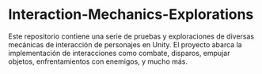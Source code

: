 # Interaction-Mechanics-Explorations
Este repositorio contiene una serie de pruebas y exploraciones de diversas mecánicas de interacción de personajes en Unity. El proyecto abarca la implementación de interacciones como combate, disparos, empujar objetos, enfrentamientos con enemigos, y mucho más.

